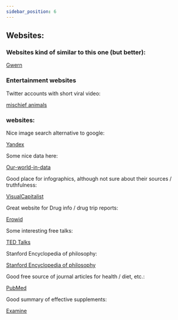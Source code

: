 ```yaml
---
sidebar_position: 6
---
```


## Websites:

### Websites kind of similar to this one (but better):

[Gwern](https://www.gwern.net/)


### Entertainment websites 

Twitter accounts with short viral video:

[mischief animals](https://twitter.com/mischiefanimals)


### websites:

Nice image search alternative to google:

[Yandex](https://www.yandex.com)

Some nice data here:

[Our-world-in-data](https://ourworldindata.org/)

Good place for infographics, although not sure about their sources / truthfulness:

[VisualCapitalist](https://www.visualcapitalist.com/)

Great website for Drug info / drug trip reports:

[Erowid](https://erowid.org/)

Some interesting free talks:

[TED Talks](https://www.ted.com/talks?sort=popular)

Stanford Encyclopedia of philosophy:

[Stanford Encyclopedia of philosophy](https://plato.stanford.edu/)

Good free source of journal articles for health / diet, etc.:

[PubMed](https://pubmed.ncbi.nlm.nih.gov/)

Good summary of effective supplements:

[Examine](https://examine.com/)








